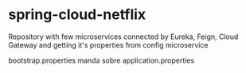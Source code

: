 # spring-cloud-netflix
Repository with few microservices connected by Eureka, Feign, Cloud Gateway and getting it's properties from config microservice

bootstrap.properties manda sobre application.properties
